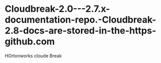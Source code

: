 # Cloudbreak-2.0---2.7.x-documentation-repo.-Cloudbreak-2.8-docs-are-stored-in-the-https-github.com
HOrtonworks cloude Break
